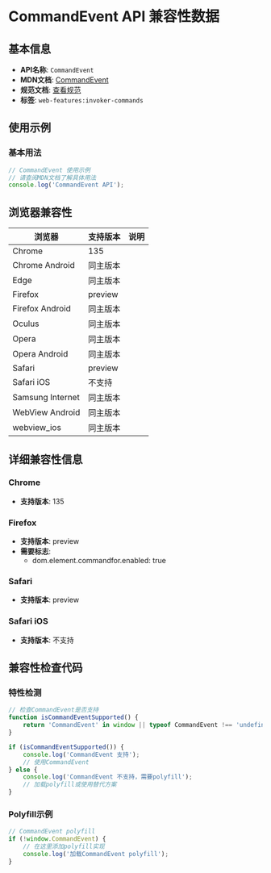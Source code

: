 # CommandEvent API 兼容性数据

## 基本信息

- **API名称**: `CommandEvent`
- **MDN文档**: [CommandEvent](https://developer.mozilla.org/docs/Web/API/CommandEvent)
- **规范文档**: [查看规范](https://html.spec.whatwg.org/multipage/interaction.html#commandevent)
- **标签**: `web-features:invoker-commands`

## 使用示例

### 基本用法

```javascript
// CommandEvent 使用示例
// 请查阅MDN文档了解具体用法
console.log('CommandEvent API');
```

## 浏览器兼容性

| 浏览器 | 支持版本 | 说明 |
|--------|----------|------|
| Chrome | 135 |  |
| Chrome Android | 同主版本 |  |
| Edge | 同主版本 |  |
| Firefox | preview |  |
| Firefox Android | 同主版本 |  |
| Oculus | 同主版本 |  |
| Opera | 同主版本 |  |
| Opera Android | 同主版本 |  |
| Safari | preview |  |
| Safari iOS | 不支持 |  |
| Samsung Internet | 同主版本 |  |
| WebView Android | 同主版本 |  |
| webview_ios | 同主版本 |  |

## 详细兼容性信息

### Chrome

- **支持版本**: 135

### Firefox

- **支持版本**: preview
- **需要标志**: 
  - dom.element.commandfor.enabled: true

### Safari

- **支持版本**: preview

### Safari iOS

- **支持版本**: 不支持

## 兼容性检查代码

### 特性检测

```javascript
// 检查CommandEvent是否支持
function isCommandEventSupported() {
    return 'CommandEvent' in window || typeof CommandEvent !== 'undefined';
}

if (isCommandEventSupported()) {
    console.log('CommandEvent 支持');
    // 使用CommandEvent
} else {
    console.log('CommandEvent 不支持，需要polyfill');
    // 加载polyfill或使用替代方案
}
```

### Polyfill示例

```javascript
// CommandEvent polyfill
if (!window.CommandEvent) {
    // 在这里添加polyfill实现
    console.log('加载CommandEvent polyfill');
}
```

